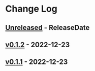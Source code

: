 # Change Log

## [Unreleased](https://github.com/dalance/veryl/compare/v0.1.2...Unreleased) - ReleaseDate

## [v0.1.2](https://github.com/dalance/procs/compare/v0.1.1...v0.1.2) - 2022-12-23

## [v0.1.1](https://github.com/dalance/procs/compare/v0.1.0...v0.1.1) - 2022-12-23
